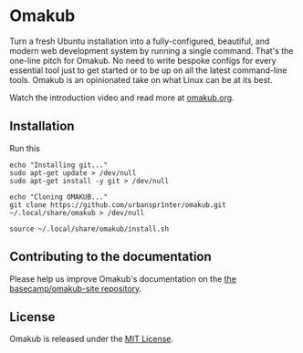 # Omakub

Turn a fresh Ubuntu installation into a fully-configured, beautiful, and modern web development system by running a single command. That's the one-line pitch for Omakub. No need to write bespoke configs for every essential tool just to get started or to be up on all the latest command-line tools. Omakub is an opinionated take on what Linux can be at its best.

Watch the introduction video and read more at [omakub.org](https://omakub.org).

## Installation

Run this

```
echo "Installing git..."
sudo apt-get update > /dev/null
sudo apt-get install -y git > /dev/null

echo "Cloning OMAKUB..."
git clone https://github.com/urbanspr1nter/omakub.git ~/.local/share/omakub > /dev/null

source ~/.local/share/omakub/install.sh
```


## Contributing to the documentation

Please help us improve Omakub's documentation on the [the basecamp/omakub-site repository](https://github.com/basecamp/omakub-site).

## License

Omakub is released under the [MIT License](https://opensource.org/licenses/MIT).

